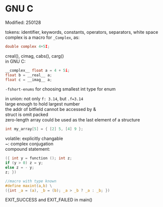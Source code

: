 # GNU C

Modified: 250128

tokens: identifier, keywords, constants, operators, separators, white space  
complex is a macro for ``_Complex``, as: 
```C
double complex 4+5I;
```
creal(), cimag, cabs(), carg()  
in GNU C:
```C
__complex__ float a = 4 + 5i;
float b = __real__ a;
float c = __imag__ a;
```
``-fshort-enums`` for choosing smallest int type for enum  

in union:
not only ``f: 3.14``, but ``.f=3.14``  
large enough to hold largest number  
the addr of bitfield cannot be accessed by &  
struct is omit packed  
zero-length array could be used as the last element of a structure  
```C
int my_array[5] = { [2] 5, [4] 9 };
```
volatile: explicitly changable  
~: complex conjugation  
compound statement:
```C
({ int y = function (); int z;
if (y > 0) z = y;
else z = - y;
z; })
```
```C
//macro with type known
#define maxint(a,b) \
({int _a = (a), _b = (b); _a > _b ? _a : _b; })
```

EXIT_SUCCESS and EXIT_FAILED in main()  